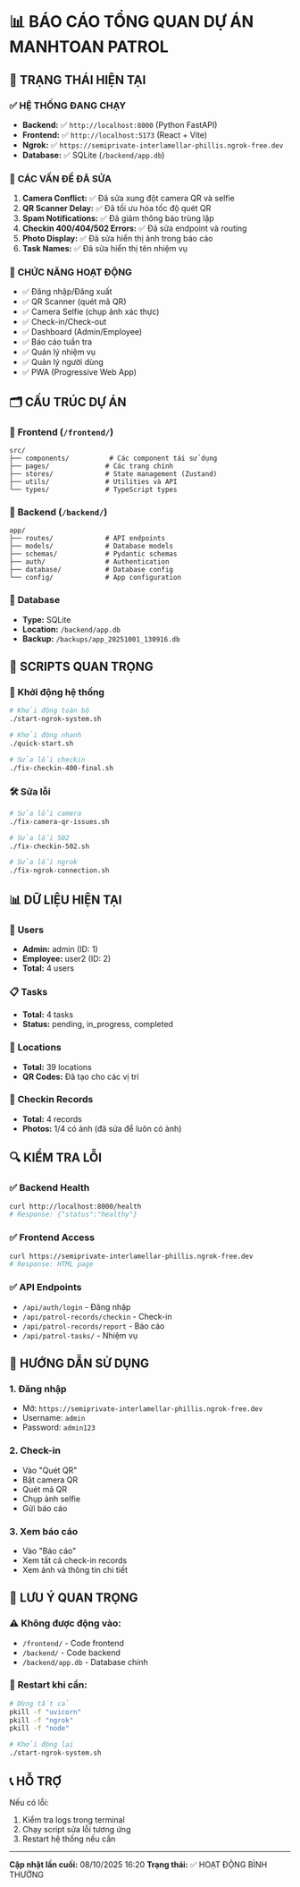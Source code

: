 # 📊 BÁO CÁO TỔNG QUAN DỰ ÁN MANHTOAN PATROL

## 🎯 **TRẠNG THÁI HIỆN TẠI**

### ✅ **HỆ THỐNG ĐANG CHẠY**
- **Backend:** ✅ `http://localhost:8000` (Python FastAPI)
- **Frontend:** ✅ `http://localhost:5173` (React + Vite)
- **Ngrok:** ✅ `https://semiprivate-interlamellar-phillis.ngrok-free.dev`
- **Database:** ✅ SQLite (`/backend/app.db`)

### 🔧 **CÁC VẤN ĐỀ ĐÃ SỬA**
1. **Camera Conflict:** ✅ Đã sửa xung đột camera QR và selfie
2. **QR Scanner Delay:** ✅ Đã tối ưu hóa tốc độ quét QR
3. **Spam Notifications:** ✅ Đã giảm thông báo trùng lặp
4. **Checkin 400/404/502 Errors:** ✅ Đã sửa endpoint và routing
5. **Photo Display:** ✅ Đã sửa hiển thị ảnh trong báo cáo
6. **Task Names:** ✅ Đã sửa hiển thị tên nhiệm vụ

### 📱 **CHỨC NĂNG HOẠT ĐỘNG**
- ✅ Đăng nhập/Đăng xuất
- ✅ QR Scanner (quét mã QR)
- ✅ Camera Selfie (chụp ảnh xác thực)
- ✅ Check-in/Check-out
- ✅ Dashboard (Admin/Employee)
- ✅ Báo cáo tuần tra
- ✅ Quản lý nhiệm vụ
- ✅ Quản lý người dùng
- ✅ PWA (Progressive Web App)

## 🗂️ **CẤU TRÚC DỰ ÁN**

### 📁 **Frontend** (`/frontend/`)
```
src/
├── components/          # Các component tái sử dụng
├── pages/              # Các trang chính
├── stores/             # State management (Zustand)
├── utils/              # Utilities và API
└── types/              # TypeScript types
```

### 📁 **Backend** (`/backend/`)
```
app/
├── routes/             # API endpoints
├── models/             # Database models
├── schemas/            # Pydantic schemas
├── auth/               # Authentication
├── database/           # Database config
└── config/             # App configuration
```

### 📁 **Database**
- **Type:** SQLite
- **Location:** `/backend/app.db`
- **Backup:** `/backups/app_20251001_130916.db`

## 🚀 **SCRIPTS QUAN TRỌNG**

### 🔧 **Khởi động hệ thống**
```bash
# Khởi động toàn bộ
./start-ngrok-system.sh

# Khởi động nhanh
./quick-start.sh

# Sửa lỗi checkin
./fix-checkin-400-final.sh
```

### 🛠️ **Sửa lỗi**
```bash
# Sửa lỗi camera
./fix-camera-qr-issues.sh

# Sửa lỗi 502
./fix-checkin-502.sh

# Sửa lỗi ngrok
./fix-ngrok-connection.sh
```

## 📊 **DỮ LIỆU HIỆN TẠI**

### 👥 **Users**
- **Admin:** admin (ID: 1)
- **Employee:** user2 (ID: 2)
- **Total:** 4 users

### 📋 **Tasks**
- **Total:** 4 tasks
- **Status:** pending, in_progress, completed

### 📍 **Locations**
- **Total:** 39 locations
- **QR Codes:** Đã tạo cho các vị trí

### 📸 **Checkin Records**
- **Total:** 4 records
- **Photos:** 1/4 có ảnh (đã sửa để luôn có ảnh)

## 🔍 **KIỂM TRA LỖI**

### ✅ **Backend Health**
```bash
curl http://localhost:8000/health
# Response: {"status":"healthy"}
```

### ✅ **Frontend Access**
```bash
curl https://semiprivate-interlamellar-phillis.ngrok-free.dev
# Response: HTML page
```

### ✅ **API Endpoints**
- `/api/auth/login` - Đăng nhập
- `/api/patrol-records/checkin` - Check-in
- `/api/patrol-records/report` - Báo cáo
- `/api/patrol-tasks/` - Nhiệm vụ

## 🎯 **HƯỚNG DẪN SỬ DỤNG**

### 1. **Đăng nhập**
- Mở: `https://semiprivate-interlamellar-phillis.ngrok-free.dev`
- Username: `admin`
- Password: `admin123`

### 2. **Check-in**
- Vào "Quét QR"
- Bật camera QR
- Quét mã QR
- Chụp ảnh selfie
- Gửi báo cáo

### 3. **Xem báo cáo**
- Vào "Báo cáo"
- Xem tất cả check-in records
- Xem ảnh và thông tin chi tiết

## 🚨 **LƯU Ý QUAN TRỌNG**

### ⚠️ **Không được động vào:**
- `/frontend/` - Code frontend
- `/backend/` - Code backend  
- `/backend/app.db` - Database chính

### 🔄 **Restart khi cần:**
```bash
# Dừng tất cả
pkill -f "uvicorn"
pkill -f "ngrok"
pkill -f "node"

# Khởi động lại
./start-ngrok-system.sh
```

## 📞 **HỖ TRỢ**

Nếu có lỗi:
1. Kiểm tra logs trong terminal
2. Chạy script sửa lỗi tương ứng
3. Restart hệ thống nếu cần

---
**Cập nhật lần cuối:** 08/10/2025 16:20
**Trạng thái:** ✅ HOẠT ĐỘNG BÌNH THƯỜNG
